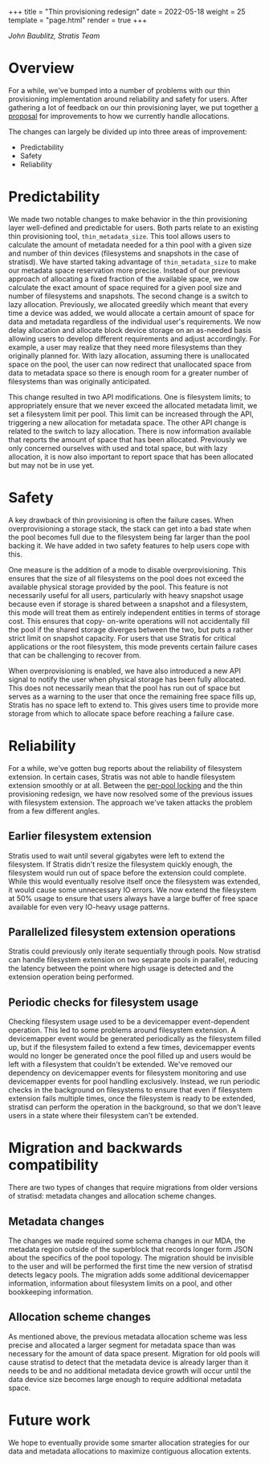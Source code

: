 +++
title = "Thin provisioning redesign"
date = 2022-05-18
weight = 25
template = "page.html"
render = true
+++

*John Baublitz, Stratis Team*

Overview
========
For a while, we've bumped into a number of problems with our thin provisioning implementation
around reliability and safety for users. After gathering a lot of feedback on our thin
provisioning layer, we put together [a proposal] for improvements to how we currently handle
allocations.

The changes can largely be divided up into three areas of improvement:
* Predictability
* Safety
* Reliability

<!-- more -->

Predictability
==============
We made two notable changes to make behavior in the thin provisioning layer well-defined and
predictable for users. Both parts relate to an existing thin provisioning tool,
`thin_metadata_size`. This tool allows users to calculate the amount of metadata needed for
a thin pool with a given size and number of thin devices (filesystems and snapshots in the
case of stratisd). We have started taking advantage of `thin_metadata_size` to make our
metadata space reservation more precise. Instead of our previous approach of allocating
a fixed fraction of the available space, we now calculate the exact amount of space required for
a given pool size and number of filesystems and snapshots. The second change is a switch
to lazy allocation. Previously, we allocated greedily which meant that every time a device
was added, we would allocate a certain amount of space for data and metadata regardless of
the individual user's requirements. We now delay allocation and allocate block device storage
on an as-needed basis allowing users to develop different requirements and adjust accordingly.
For example, a user may realize that they need more filesystems than they originally planned for.
With lazy allocation, assuming there is unallocated space on the pool, the user can now redirect
that unallocated space from data to metadata space so there is enough room for a greater
number of filesystems than was originally anticipated.

This change resulted in two API modifications. One is filesystem limits; to appropriately
ensure that we never exceed the allocated metadata limit, we set a filesystem limit per
pool. This limit can be increased through the API, triggering a new allocation for
metadata space. The other API change is related to the switch to lazy allocation. There
is now information available that reports the amount of space that has been allocated.
Previously we only concerned ourselves with used and total space, but with lazy allocation,
it is now also important to report space that has been allocated but may not be in use yet.

Safety
======
A key drawback of thin provisioning is often the failure cases. When overprovisioning a
storage stack, the stack can get into a bad state when the pool becomes full due to the
filesystem being far larger than the pool backing it. We have added in two safety features
to help users cope with this.

One measure is the addition of a mode to disable overprovisioning. This ensures that the size
of all filesystems on the pool does not exceed the available physical storage provided by the
pool. This feature is not necessarily useful for all users, particularly with heavy snapshot
usage because even if storage is shared between a snapshot and a filesystem, this mode will
treat them as entirely independent entities in terms of storage cost. This ensures that copy-
on-write operations will not accidentally fill the pool if the shared storage diverges between
the two, but puts a rather strict limit on snapshot capacity. For users that use Stratis for
critical applications or the root filesystem, this mode prevents certain failure cases that
can be challenging to recover from.

When overprovisioning is enabled, we have also introduced a new API signal to notify the user
when physical storage has been fully allocated. This does not necessarily mean that the pool
has run out of space but serves as a warning to the user that once the remaining free space
fills up, Stratis has no space left to extend to. This gives users time to provide more storage
from which to allocate space before reaching a failure case.

Reliability
===========
For a while, we've gotten bug reports about the reliability of filesystem extension. In certain
cases, Stratis was not able to handle filesystem extension smoothly or at all. Between the
[per-pool locking] and the thin provisioning redesign, we have now resolved some of the
previous issues with filesystem extension. The approach we've taken attacks the problem from
a few different angles.

Earlier filesystem extension
----------------------------
Stratis used to wait until several gigabytes were left to extend the filesystem. If Stratis didn't
resize the filesystem quickly enough, the filesystem would run out of space before the extension
could complete. While this would eventually resolve itself once the filesystem was extended,
it would cause some unnecessary IO errors. We now extend the filesystem at 50% usage
to ensure that users always have a large buffer of free space available for even very IO-heavy
usage patterns.

Parallelized filesystem extension operations
--------------------------------------------
Stratis could previously only iterate sequentially through pools. Now stratisd can handle filesystem
extension on two separate pools in parallel, reducing the latency between the point where
high usage is detected and the extension operation being performed.

Periodic checks for filesystem usage
------------------------------------
Checking filesystem usage used to be a devicemapper event-dependent operation. This led to
some problems around filesystem extension. A devicemapper event would be generated periodically
as the filesystem filled up, but if the filesystem failed to extend a few times,
devicemapper events would no longer be generated once the pool filled up and users would be
left with a filesystem that couldn't be extended. We've removed our dependency on devicemapper
events for filesystem monitoring and use devicemapper events for pool handling exclusively.
Instead, we run periodic checks in the background on filesystems to ensure that even if
filesystem extension fails multiple times, once the filesystem is ready to be extended,
stratisd can perform the operation in the background, so that we don't leave users in a state
where their filesystem can't be extended.

Migration and backwards compatibility
=====================================
There are two types of changes that require migrations from older versions of stratisd: 
metadata changes and allocation scheme changes.

Metadata changes
----------------
The changes we made required some schema changes in our MDA, the metadata region outside of
the superblock that records longer form JSON about the specifics of the pool topology. The
migration should be invisible to the user and will be performed the first time the new
version of stratisd detects legacy pools. The migration adds some additional devicemapper
information, information about filesystem limits on a pool, and other bookkeeping information.

Allocation scheme changes
-------------------------
As mentioned above, the previous metadata allocation scheme was less precise and allocated
a larger segment for metadata space than was necessary for the amount of data space present.
Migration for old pools will cause stratisd to detect that the metadata device is already larger
than it needs to be and no additional metadata device growth will occur until the data device
size becomes large enough to require additional metadata space.

Future work
===========
We hope to eventually provide some smarter allocation strategies for our data and metadata
allocations to maximize contiguous allocation extents.

[a proposal]: https://github.com/stratis-storage/stratisd/issues/2814
[per-pool locking]: @/per-pool-locking.md

